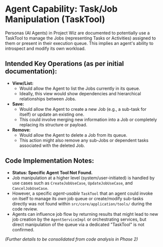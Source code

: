 # Agent Capability: Task/Job Manipulation (TaskTool)

Personas (AI Agents) in Project Wiz are documented to potentially use a TaskTool to manage the Jobs (representing Tasks or Activities) assigned to them or present in their execution queue. This implies an agent's ability to introspect and modify its own workload.

## Intended Key Operations (as per initial documentation):

- **View/List:**
    - Would allow the Agent to list the Jobs currently in its queue.
    - Ideally, this view would show dependencies and hierarchical relationships between Jobs.
- **Save:**
    - Would allow the Agent to create a new Job (e.g., a sub-task for itself) or update an existing one.
    - This could involve merging new information into a Job or completely replacing its structure or payload.
- **Remove:**
    - Would allow the Agent to delete a Job from its queue.
    - This action might also remove any sub-Jobs or dependent tasks associated with the deleted Job.

## Code Implementation Notes:
- **Status: Specific Agent Tool Not Found.**
- Job manipulation at a higher level (system/user-initiated) is handled by use cases such as `CreateJobUseCase`, `UpdateJobUseCase`, and `CancelJobUseCase`.
- However, a specific *agent-usable* `TaskTool` that an agent could invoke on itself to manage its *own* job queue or create/modify sub-tasks directly was not found within `src/core/application/tools/` during the code review.
- Agents can influence job flow by returning results that might lead to new job creation by the `AgentServiceImpl` or orchestrating services, but direct manipulation of the queue via a dedicated "TaskTool" is not confirmed.

*(Further details to be consolidated from code analysis in Phase 2)*

